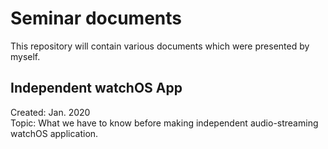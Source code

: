 # Seminar documents
This repository will contain various documents which were presented by myself.

## Independent watchOS App
Created: Jan. 2020  
Topic: What we have to know before making independent audio-streaming watchOS application.
